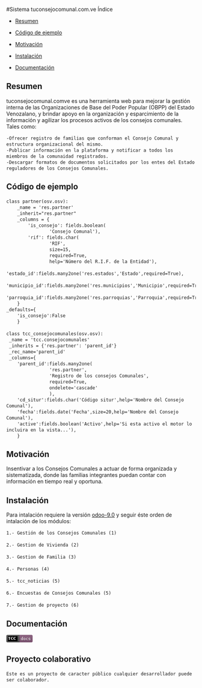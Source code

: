 #Sistema tuconsejocomunal.com.ve
Índice

*   [Resumen](#resumen)

*   [Código de ejemplo](#código-de-ejemplo)

*   [Motivación](#motivación)

*   [Instalación](#instalación)

*   [Documentación](#documentación)

## Resumen ##

tuconsejocomunal.comve es una herramienta web para mejorar la gestión interna de
las Organizaciones de Base del Poder Popular (OBPP) del Estado Venozalano,
y brindar apoyo en la organización y esparcimiento de la información y agilizar
los procesos activos de los consejos comunales. Tales como:

    -Ofrecer registro de familias que conforman el Consejo Comunal y  estructura organizacional del mismo.
    -Publicar información en la plataforma y notificar a todos los miembros de la comunaidad registrados.
    -Descargar formatos de documentos solicitados por los entes del Estado reguladores de los Consejos Comunales.
        

## Código de ejemplo ##

    class partner(osv.osv):
        _name = 'res.partner'
        _inherit="res.partner"
        _columns = {
            'is_consejo': fields.boolean(
                    'Consejo Comunal'),
            'rif': fields.char(
                    'RIF',
                    size=15,
                    required=True,
                    help='Número del R.I.F. de la Entidad'),
            'estado_id':fields.many2one('res.estados','Estado',required=True),
            'municipio_id':fields.many2one('res.municipios','Municipio',required=True),
            'parroquia_id':fields.many2one('res.parroquias','Parroquia',required=True)
        }
    _defaults={
        'is_consejo':False
        }
        
    class tcc_consejocomunales(osv.osv):
     _name = 'tcc.consejocomunales'
     _inherits = {'res.partner': 'parent_id'}
     _rec_name='parent_id'
     _columns={
        'parent_id':fields.many2one(
                    'res.partner',
                    'Registro de los consejos Comunales',
                    required=True,
                    ondelete='cascade'
                    ),
        'cd_situr':fields.char('Código situr',help='Nombre del Consejo Comunal'),
        'fecha':fields.date('Fecha',size=20,help='Nombre del Consejo Comunal'),
        'active':fields.boolean('Activo',help='Si esta activo el motor lo incluira en la vista...'),
        }
## Motivación ##

Insentivar a los Consejos Comunales a actuar de forma organizada
y sistematizada, donde las familias integrantes puedan contar con
información en tiempo real y oportuna.

## Instalación ##

Para intalación requiere la versión [odoo-9.0](https://github.com/odoo/odoo/tree/9.0)
y seguir éste orden de intalación de los módulos:

    1.- Gestión de los Consejos Comunales (1)

    2.- Gestion de Vivienda (2)

    3.- Gestion de Familia (3)

    4.- Personas (4)

    5.- tcc_noticias (5)

    6.- Encuestas de Consejos Comunales (5)

    7.- Gestion de proyecto (6)

## Documentación ##

[![Docs](/docs/img/doc.png)](/docs)

## Proyecto colaborativo ##
    
    Este es un proyecto de caracter público cualquier desarrollador puede
    ser colaborador.

